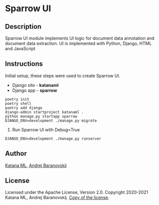 # Sparrow UI

## Description

Sparrow UI module implements UI logic for document data annotation and document data extraction. UI is implemented with Python, Django, HTML and JavaScript

## Instructions

Initial setup, these steps were used to create Sparrow UI. 

* Django site - **katanaml**
* Django app - **sparrow**

```
poetry init
poetry shell
poetry add django
django-admin startproject katanaml .
python manage.py startapp sparrow
DJANGO_ENV=development ./manage.py migrate
```

1. Run Sparrow UI with Debug=True

```
DJANGO_ENV=development ./manage.py runserver
```

## Author

[Katana ML](https://katanaml.io), [Andrej Baranovskij](https://github.com/abaranovskis-redsamurai)

## License

Licensed under the Apache License, Version 2.0. Copyright 2020-2021 Katana ML, Andrej Baranovskij. [Copy of the license](https://github.com/katanaml/sparrow/blob/main/LICENSE).
